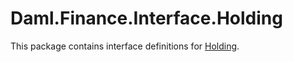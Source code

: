 # Daml.Finance.Interface.Holding

This package contains interface definitions for [Holding](../../../../docs/Glossary.md#holding).
